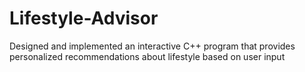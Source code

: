 # Lifestyle-Advisor
Designed and implemented an interactive C++ program that provides personalized recommendations about lifestyle based on user input
